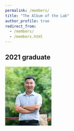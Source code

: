 ```yaml
---
permalink: /members/
title: "The Album of the Lab"
author_profile: true
redirect_from: 
  - /members/
  - /members.html
---
```


## 2021 graduate
<img src='/images/xiaoyue.png'>
